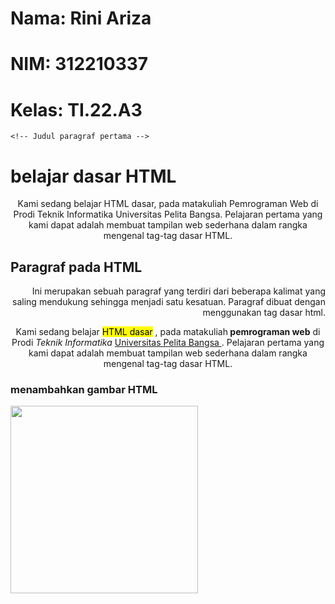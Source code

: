 # Nama: Rini Ariza
# NIM: 312210337
# Kelas: TI.22.A3


    <!-- Judul paragraf pertama -->
<h1>belajar dasar HTML</h1>
    <p align="center">
        Kami sedang belajar HTML dasar, pada matakuliah Pemrograman Web di Prodi
        Teknik Informatika Universitas Pelita Bangsa. Pelajaran pertama yang kami dapat
        adalah membuat tampilan web sederhana dalam rangka mengenal tag-tag dasar
        HTML.
    </p>

<!-- Judul paragraf kedua -->
<h2>Paragraf pada HTML</h2>
    <!-- Ini adalah paragraf kedua -->
<p align="right">Ini merupakan sebuah paragraf yang terdiri dari beberapa
    kalimat yang saling mendukung sehingga menjadi satu kesatuan. Paragraf dibuat
    dengan menggunakan tag dasar html.</p>

<p align="center">
    Kami sedang belajar <mark>HTML dasar</mark> , pada matakuliah<b> pemrograman web</b> di Prodi
    <i> Teknik Informatika </i> <u> Universitas Pelita Bangsa </u>. Pelajaran pertama yang kami dapat
    adalah membuat tampilan web sederhana dalam rangka mengenal tag-tag dasar
    HTML.
</p>

<!-- Judul paragraf kedua -->
<h3>menambahkan gambar HTML</h3>
<img src="http://www.pelitabangsa.ac.id/wp-content/uploads/2019/09/LOGO_UPB_NEW-1.png" width="300">




